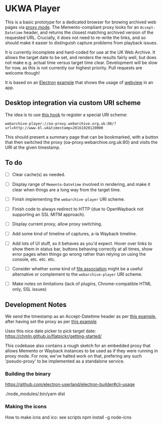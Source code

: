 # UKWA Player #

This is a basic prototype for a dedicated browser for browing archived web pages via [proxy mode](https://github.com/iipc/openwayback/wiki/Advanced-configuration). The Memento-compliant proxy looks for an `Accept-Datetime` header, and returns the closest matching archived version of the requested URL. Crucially, it does not need to re-write the links, and so should make it easier to distinguish capture problems from playback issues.

It is currently incomplete and hard-coded for use at the UK Web Archive. It allows the target date to be set, and renders the results fairly well, but does not make e.g. actual time versus target time clear. Development will be slow for now, as this is not currently our highest priority. Pull requests are welcome though!

It is based on an [Electron](https://electron.atom.io/) [example](https://github.com/hokein/electron-sample-apps/tree/master/webview/browser) that shows the usage of [webview](https://github.com/electron/electron/blob/master/docs/api/webview-tag.md) in an app.

## Desktop integration via custom URI scheme ##

The idea is to use [this hook](https://github.com/electron/electron/blob/master/docs/api/app.md#appsetasdefaultprotocolclientprotocol-path-args-macos-windows) to register a special URI scheme:

    webarchive-player://oa-proxy.webarchive.org.uk:80/?url=http://www.bl.uk&timestamp=20161020120000

This should present a summary page that can be bookmarked, with a button that then switched the proxy (oa-proxy.webarchive.org.uk:80) and visits the URI at the given timestamp.

## To do ##

 - [ ] Clear cache(s) as needed.
 - [ ] Display range of `Memento-Datetime` involved in rendering, and make it clear when things are a long way from the target time.
 - [ ] Finish implementing the `webarchive-player` URI scheme.
 - [ ] Finish code to always redirect to HTTP (due to OpenWayback not supporting an SSL MITM approach).
 - [ ] Display current proxy, allow proxy switching.
 - [ ] Add some kind of timeline of captures, a-la Wayback timeline.
 - [ ] Add lots of UI stuff, so it behaves as you'd expect. Hover over links to show them in status bar, buttons behaving correctly at all times, show error pages when things go wrong rather than relying on using the console, etc. etc. etc.
 - [ ] Consider whether some kind of [file association](https://github.com/electron-userland/electron-builder/wiki/Options#FileAssociation) might be a useful alternative or complement to the `webarchive-player` URI scheme.
 - [ ] Make notes on limitations (lack of plugins, Chrome-compatible HTML only, SSL issues)


## Development Notes ##

We send the timestamp as an Accept-Datetime header as per [this example](http://stackoverflow.com/questions/35672602/how-to-set-electron-useragent), after having set the proxy as per [this example](http://stackoverflow.com/questions/37393248/how-connect-to-proxy-in-electron-webview)

Uses this nice date picker to pick target date: https://chmln.github.io/flatpickr/getting-started/

This codebase also contains a rough sketch for an embedded proxy that allows Memento or Wayback instances to be used as if they were running in proxy mode. For now, we've halted work on that, prefering any such 'pseudo-proxy' to be implemented as a standalone service.

### Building the binary ###

https://github.com/electron-userland/electron-builder#cli-usage

./node_modules/.bin/yarn dist

### Making the icons ###

How to make icns and ico: see scripts
npm install -g node-icns



